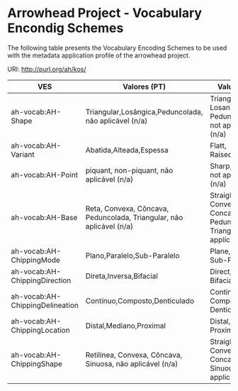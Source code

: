 # Arrowhead Project - Vocabulary Encondig Schemes
The following table presents the Vocabulary Encoding Schemes to be used with the metadata application profile of the arrowhead project. 

URI: http://purl.org/ah/kos/

| VES                    | Valores (PT)                                                         | Values (EN)                                                               |
|------------------------|----------------------------------------------------------------------|---------------------------------------------------------------------------|
| ah-vocab:AH-Shape      | Triangular,Losângica,Peduncolada, não aplicável (n/a)                | Triangle, Losangular, Pedunculated, not applicable (n/a)                  |
| ah-vocab:AH-Variant    | Abatida,Alteada,Espessa                                              | Flatt, Raised,Thick                                                       |
| ah-vocab:AH-Point               | piquant, non-piquant, não aplicável (n/a)                            | Sharp,Fractured, not applicable (n/a)                                     |
| ah-vocab:AH-Base                | Reta, Convexa, Côncava, Peduncolada, Triangular, não aplicável (n/a) | Straight, Convex, Concave, Peduncolated, Triangular, not applicable (n/a) |
| ah-vocab:AH-ChippingMode        | Plano,Paralelo,Sub-Paralelo                                          | Plane, Parallel, Sub-Parallel                                             |
| ah-vocab:AH-ChippingDirection   | Direta,Inversa,Bifacial                                              | Direct, Reverse, Bifacial                                                 |
| ah-vocab:AH-ChippingDelineation | Contínuo,Composto,Denticulado                                        | Continuous, Composite, Denticulated                                       |
| ah-vocab:AH-ChippingLocation    | Distal,Mediano,Proximal                                              | Distal, Median, Proximal                                                  |
| ah-vocab:AH-ChippingShape       | Retilínea, Convexa, Côncava, Sinuosa, não aplicável (n/a)            | Straight, Convex, Concave, Sinuous, not applicable (n/a)                  |


